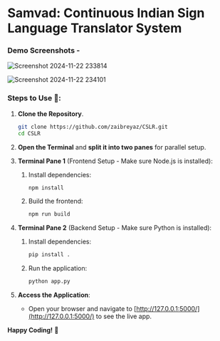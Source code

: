 # Samvad: Continuous Indian Sign Language Translator System

### Demo Screenshots -

![Screenshot 2024-11-22 233814](https://github.com/user-attachments/assets/550562b7-cedf-4d8e-8eb0-b0f55cbaab48)

![Screenshot 2024-11-22 234101](https://github.com/user-attachments/assets/04f7dece-1d88-4c34-9595-b63a13b594bb)



### Steps to Use 🤝:

1. **Clone the Repository**.
   ```bash
   git clone https://github.com/zaibreyaz/CSLR.git
   cd CSLR
   ```

2. **Open the Terminal** and **split it into two panes** for parallel setup.

3. **Terminal Pane 1** (Frontend Setup - Make sure Node.js is installed):
   1. Install dependencies:
      ```bash
      npm install
      ```
   2. Build the frontend:
      ```bash
      npm run build
      ```

4. **Terminal Pane 2** (Backend Setup - Make sure Python is installed):
   1. Install dependencies:
      ```bash
      pip install .
      ```
   2. Run the application:
      ```bash
      python app.py
      ```

5. **Access the Application**:
   - Open your browser and navigate to [http://127.0.0.1:5000/](http://127.0.0.1:5000/) to see the live app.

**Happy Coding!** 🚀

